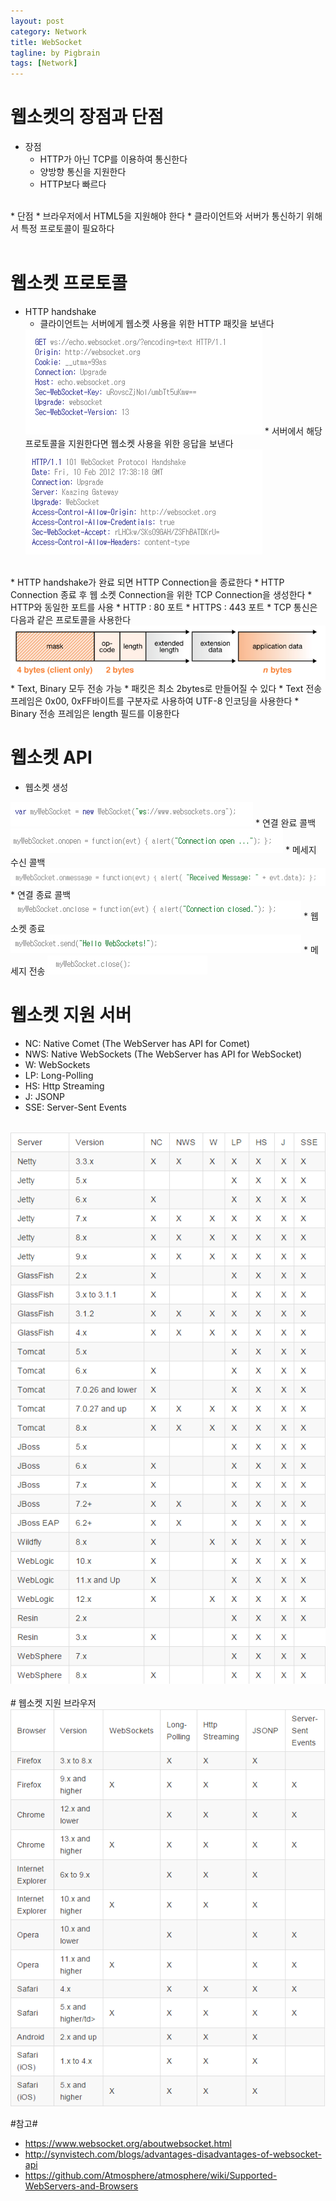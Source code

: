 ```yaml
---
layout: post
category: Network
title: WebSocket
tagline: by Pigbrain
tags: [Network]
---
```


<!--more-->

# 웹소켓의 장점과 단점  
* 장점  
	* HTTP가 아닌 TCP를 이용하여 통신한다  
	* 양방향 통신을 지원한다  
	* HTTP보다 빠르다  
<br>
* 단점  
	* 브라우저에서 HTML5을 지원해야 한다  
	* 클라이언트와 서버가 통신하기 위해서 특정 프로토콜이 필요하다  
<br>  
<br>

# 웹소켓 프로토콜  
* HTTP handshake  
	* 클라이언트는 서버에게 웹소켓 사용을 위한 HTTP 패킷을 보낸다  
	<img src="/assets/themes/Snail/img/Network/WebSocket/httpHandShake_C2S.png" alt="">  
	* 서버에서 해당 프로토콜을 지원한다면 웹소켓 사용을 위한 응답을 보낸다  
	<img src="/assets/themes/Snail/img/Network/WebSocket/httpHandShake_S2C.png" alt="">  
<BR>
* HTTP handshake가 완료 되면 HTTP Connection을 종료한다
* HTTP Connection 종료 후 웹 소켓 Connection을 위한 TCP Connection을 생성한다
* HTTP와 동일한 포트를 사용  
	* HTTP : 80 포트  
	* HTTPS : 443 포트  
* TCP 통신은 다음과 같은 프로토콜을 사용한다  
<img src="/assets/themes/Snail/img/Network/WebSocket/webSocketProtocol.png" alt="">  
<br>  
	* Text, Binary 모두 전송 가능  
	* 패킷은 최소 2bytes로 만들어질 수 있다  
	* Text 전송 프레임은 0x00, 0xFF바이트를 구분자로 사용하여 UTF-8 인코딩을 사용한다  
	* Binary 전송 프레임은 length 필드를 이용한다  
<br>  

# 웹소켓 API
* 웹소켓 생성  
<img src="/assets/themes/Snail/img/Network/WebSocket/webSocket1.png" alt="">  
* 연결 완료 콜백  
<img src="/assets/themes/Snail/img/Network/WebSocket/webSocket2.png" alt="">  
* 메세지 수신 콜백  
<img src="/assets/themes/Snail/img/Network/WebSocket/webSocket3.png" alt="">  
* 연결 종료 콜백  
<img src="/assets/themes/Snail/img/Network/WebSocket/webSocket4.png" alt="">  
* 웹소켓 종료  
<img src="/assets/themes/Snail/img/Network/WebSocket/webSocket5.png" alt="">  
* 메세지 전송  
<img src="/assets/themes/Snail/img/Network/WebSocket/webSocket6.png" alt="">  
<br>  

# 웹소켓 지원 서버  
* NC: Native Comet (The WebServer has API for Comet)  
* NWS: Native WebSockets (The WebServer has API for WebSocket)  
* W: WebSockets  
* LP: Long-Polling  
* HS: Http Streaming  
* J: JSONP  
* SSE: Server-Sent Events  
<br>  
<img src="/assets/themes/Snail/img/Network/WebSocket/webSocketSupportTable.png" alt="">  
<br>  
<br>  
# 웹소켓 지원 브라우저  
<img src="/assets/themes/Snail/img/Network/WebSocket/webSocketSupportBrowser.png" alt="">  
<br>

#참고#
* https://www.websocket.org/aboutwebsocket.html  
* http://synvistech.com/blogs/advantages-disadvantages-of-websocket-api  
* https://github.com/Atmosphere/atmosphere/wiki/Supported-WebServers-and-Browsers  